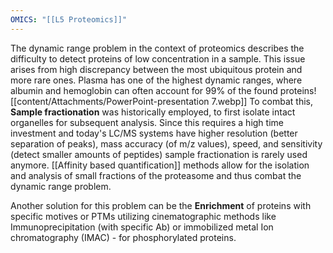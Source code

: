 ```yaml
---
OMICS: "[[L5 Proteomics]]"
---
```

The dynamic range problem in the context of proteomics describes the difficulty to detect proteins of low concentration in a sample. This issue arises from high discrepancy between the most ubiquitous protein and more rare ones. 
Plasma has one of the highest dynamic ranges, where albumin and hemoglobin can often account for 99% of the found proteins![[content/Attachments/PowerPoint-presentation 7.webp]]
To combat this, **Sample fractionation** was historically employed, to first isolate intact organelles for subsequent analysis. Since this requires a high time investment and today's LC/MS systems have higher resolution (better separation of peaks), mass accuracy (of m/z values), speed, and sensitivity (detect smaller amounts of peptides) sample fractionation is rarely used anymore.
[[Affinity based quantification]] methods allow for the isolation and analysis of small fractions of the proteasome and thus combat the dynamic range problem.

Another solution for this problem can be the **Enrichment** of proteins with specific motives or PTMs utilizing cinematographic methods like Immunoprecipitation (with specific Ab) or immobilized metal Ion chromatography (IMAC) - for phosphorylated proteins. 
